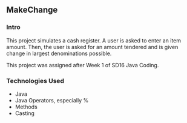 ## MakeChange

### Intro
This project simulates a cash register. A user is asked to enter an item amount. Then, the user is asked for an amount tendered and is given change in largest denominations possible.

This project was assigned after Week 1 of SD16 Java Coding.

### Technologies Used
* Java
* Java Operators, especially %
* Methods
* Casting
